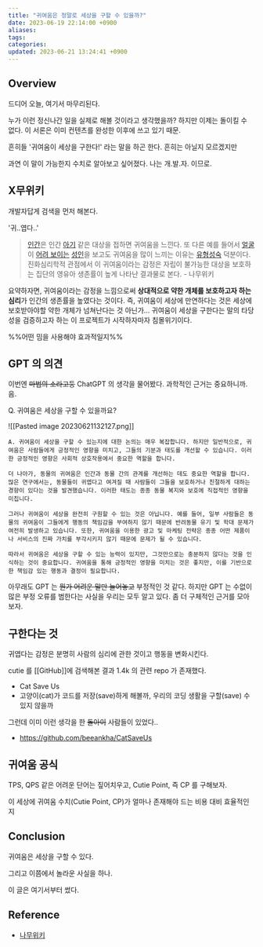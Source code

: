 ```yaml
---
title: "귀여움은 정말로 세상을 구할 수 있을까?"
date: 2023-06-19 22:14:00 +0900
aliases: 
tags: 
categories: 
updated: 2023-06-21 13:24:41 +0900
---
```


## Overview

드디어 오늘, 여기서 마무리된다.

누가 이런 정신나간 일을 실제로 해볼 것이라고 생각했을까? 하지만 이제는 돌이킬 수 없다. 이 서론은 이미 컨텐츠를 완성한 이후에 쓰고 있기 때문.

흔히들 '귀여움이 세상을 구한다!' 라는 말을 하곤 한다. 흔히는 아닐지 모르겠지만

과연 이 말이 가능한지 수치로 알아보고 싶어졌다. 나는 개.발.자. 이므로.

## X무위키

개발자답게 검색을 먼저 해본다.

'귀..엽다..'

> [인간](https://namu.wiki/w/%EC%9D%B8%EA%B0%84 "인간")은 인간 [아기](https://namu.wiki/w/%EC%95%84%EA%B8%B0 "아기") 같은 대상을 접하면 귀여움을 느낀다. 또 다른 예를 들어서 [얼굴](https://namu.wiki/w/%EC%96%BC%EA%B5%B4 "얼굴")이 [어려 보이는](https://namu.wiki/w/%EB%8F%99%EC%95%88 "동안") [성인](https://namu.wiki/w/%EC%84%B1%EC%9D%B8 "성인")을 보고도 귀여움을 많이 느끼는 이유는 [유형성숙](https://namu.wiki/w/%EC%9C%A0%ED%98%95%EC%84%B1%EC%88%99 "유형성숙") 덕분이다. 진화심리학적 관점에서 이 귀여움이라는 감정은 자립이 불가능한 대상을 보호하는 집단의 영유아 생존률이 높게 나타난 결과물로 본다. - 나무위키

요약하자면, 귀여움이라는 감정을 느낌으로써 **상대적으로 약한 개체를 보호하고자 하는 심리**가 인간의 생존률을 높였다는 것이다. 즉, 귀여움이 세상에 만연하다는 것은 세상에 보호받아야할 약한 개체가 넘쳐난다는 것 아닌가... 귀여움이 세상을 구한다는 말의 타당성을 검증하고자 하는 이 프로젝트가 시작하자마자 침몰위기이다.

%%어떤 밈을 사용해야 효과적일지%%

## GPT 의 의견

이번엔 ~~마법의 소라고둥~~ ChatGPT 의 생각을 물어봤다. 과학적인 근거는 중요하니까. 음.

Q. 귀여움은 세상을 구할 수 있을까요?

![[Pasted image 20230621132127.png]]

```
A. 귀여움이 세상을 구할 수 있는지에 대한 논의는 매우 복잡합니다. 하지만 일반적으로, 귀여움은 사람들에게 긍정적인 영향을 미치고, 그들의 기분과 태도를 개선할 수 있습니다. 이러한 긍정적인 영향은 사회적 상호작용에서 중요한 역할을 합니다.

더 나아가, 동물의 귀여움은 인간과 동물 간의 관계를 개선하는 데도 중요한 역할을 합니다. 많은 연구에서는, 동물들이 귀엽다고 여겨질 때 사람들이 그들을 보호하거나 친절하게 대하는 경향이 있다는 것을 발견했습니다. 이러한 태도는 종종 동물 복지와 보호에 직접적인 영향을 미칩니다.

그러나 귀여움이 세상을 완전히 구원할 수 있는 것은 아닙니다. 예를 들어, 일부 사람들은 동물의 귀여움이 그들에게 행동의 책임감을 부여하지 않기 때문에 반려동물 유기 및 학대 문제가 여전히 발생하고 있습니다. 또한, 귀여움을 이용한 광고 및 마케팅 전략은 종종 어떤 제품이나 서비스의 진짜 가치를 부각시키지 않기 때문에 문제가 될 수 있습니다.

따라서 귀여움은 세상을 구할 수 있는 능력이 있지만, 그것만으로는 충분하지 않다는 것을 인식하는 것이 중요합니다. 귀여움을 통해 긍정적인 영향을 미치는 것은 좋지만, 이를 기반으로 한 책임감 있는 행동과 결정이 필요합니다.
```

아무래도 GPT 는 ~~뭔가 어려운 말만 늘어놓고~~ 부정적인 것 같다. 하지만 GPT 는 수없이 많은 부정 오류를 범한다는 사실을 우리는 모두 알고 있다. 좀 더 구체적인 근거를 모아보자.

## 구한다는 것

귀엽다는 감정은 분명히 사람의 심리에 관한 것이고 행동을 변화시킨다.

cutie 를 [[GitHub]]에 검색해본 결과 1.4k 의 관련 repo 가 존재했다.

- Cat Save Us
- 고양이(cat)가 코드를 저장(save)하게 해볼까, 우리의 코딩 생활을 구할(save) 수 있지 않을까

그런데 이미 이런 생각을 한 ~~돌아이~~ 사람들이 있었다..

- https://github.com/beeankha/CatSaveUs

## 귀여움 공식

TPS, QPS 같은 어려운 단어는 짚어치우고, Cutie Point, 즉 CP 를 구해보자.

이 세상에 귀여움 수치(Cutie Point, CP)가 얼마나 존재해야 드는 비용 대비 효율적인지

## Conclusion

귀여움은 세상을 구할 수 있다.

그리고 이쯤에서 놀라운 사실을 하나.

이 글은 여기서부터 썼다.

## Reference

- [나무위키](https://namu.wiki/w/%EA%B7%80%EC%97%BD%EB%8B%A4)
